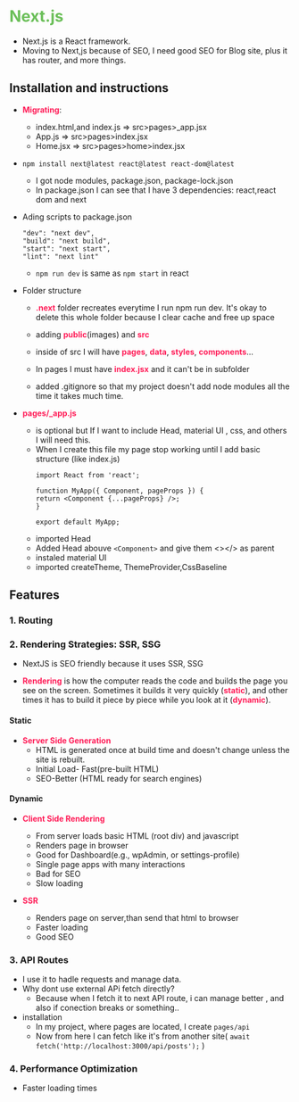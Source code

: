 <style>h1 {color:#6BBF59;} strong {color:#ff1d58;} html { scroll-behavior: smooth;} </style>

# Next.js
* Next.js is a React framework.
* Moving to Next,js because of SEO, I need good SEO for Blog site, plus it has router, and more things.

## Installation and instructions

* **Migrating**: 
    * index.html,and index.js => src>pages>_app.jsx  
    * App.js => src>pages>index.jsx 
    * Home.jsx => src>pages>home>index.jsx

* ```npm install next@latest react@latest react-dom@latest```
    * I got node modules, package.json, package-lock.json
    * In package.json I can see that I have 3 dependencies: react,react dom and next
* Ading scripts to package.json
    ```
    "dev": "next dev",
    "build": "next build",
    "start": "next start",
    "lint": "next lint"
    ```
    * ```npm run dev``` is same as ```npm start``` in react
* Folder structure
    * **.next** folder recreates everytime I run npm run dev. It's okay to delete this whole folder because I clear cache and free up space
    * adding  **public**(images) and **src** 
    * inside of src I will have **pages**, **data**, **styles**, **components**...

    * In pages I must have **index.jsx** and it can't be in subfolder
    * added .gitignore so that my project doesn't add node modules all the time it takes much time.
* **pages/_app.js** 
    * is optional but If I want to include Head,  material UI , css, and others I will need this.
    * When I create this file my page stop working until I add basic structure (like index.js)
        ```
        import React from 'react';

        function MyApp({ Component, pageProps }) {
        return <Component {...pageProps} />;
        }

        export default MyApp;
        ```
    * imported Head
    * Added Head abouve ```<Component>``` and give them <></> as parent
    * instaled material UI
    * imported createTheme, ThemeProvider,CssBaseline

## Features

### 1. Routing

### 2. Rendering Strategies: SSR, SSG

* NextJS is SEO friendly because it uses SSR, SSG

* **Rendering**  is how the computer reads the code and builds the page you see on the screen. Sometimes it builds it very quickly (**static**), and other times it has to build it piece by piece while you look at it (**dynamic**).

#### Static
* **Server Side Generation**
    * HTML is generated once at build time and doesn't change unless the site is rebuilt.
    * Initial Load- Fast(pre-built HTML)
    * SEO-Better (HTML ready for search engines)

#### Dynamic

* **Client Side Rendering**
    * From server loads basic HTML (root div) and javascript
    * Renders page in browser
    * Good for Dashboard(e.g., wpAdmin, or settings-profile)
    * Single page apps with many interactions
    * Bad for SEO
    * Slow loading

* **SSR** 
    * Renders page on server,than send that html to browser
    * Faster loading 
    * Good SEO


### 3. API Routes
* I use it to hadle requests and manage data.
* Why dont use external APi fetch directly?
    * Because when I fetch it to next API route, i can manage better , and also if conection breaks or something..
* installation
    * In my project, where pages are located, I create ```pages/api```
    * Now from here I can fetch like it's from another site( 
    ```await fetch('http://localhost:3000/api/posts');``` )

### 4. Performance Optimization 
* Faster loading times

